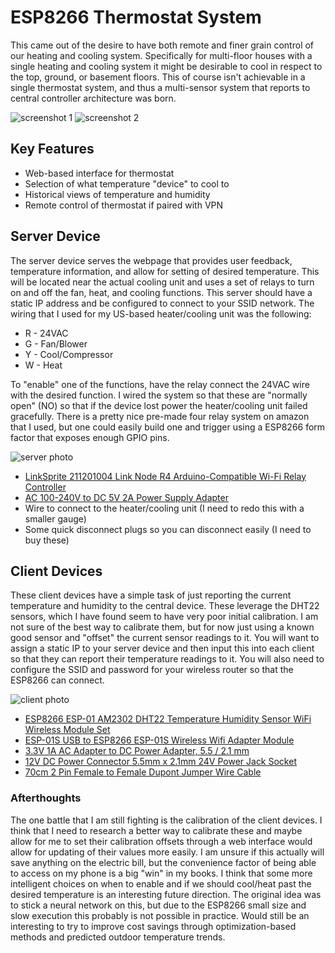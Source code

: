 
# ESP8266 Thermostat System

This came out of the desire to have both remote and finer grain control of our heating and cooling system.
Specifically for multi-floor houses with a single heating and cooling system it might be desirable to cool in respect to the top, ground, or basement floors.
This of course isn't achievable in a single thermostat system, and thus a multi-sensor system that reports to central controller architecture was born.

![screenshot 1](docs/Screenshot_20190702-220020.jpg)
![screenshot 2](docs/Screenshot_20190702-220034.jpg)

## Key Features

* Web-based interface for thermostat
* Selection of what temperature "device" to cool to
* Historical views of temperature and humidity
* Remote control of thermostat if paired with VPN




## Server Device

The server device serves the webpage that provides user feedback, temperature information, and allow for setting of desired temperature.
This will be located near the actual cooling unit and uses a set of relays to turn on and off the fan, heat, and cooling functions.
This server should have a static IP address and be configured to connect to your SSID network.
The wiring that I used for my US-based heater/cooling unit was the following:

* R - 24VAC
* G - Fan/Blower
* Y - Cool/Compressor
* W - Heat

To "enable" one of the functions, have the relay connect the 24VAC wire with the desired function. I wired the system so that these are "normally open" (NO) so that if the device lost power the heater/cooling unit failed gracefully.
There is a pretty nice pre-made four relay system on amazon that I used, but one could easily build one and trigger using a ESP8266 form factor that exposes enough GPIO pins.


![server photo](docs/JPEG_20190702_220502.jpg)

* [LinkSprite 211201004 Link Node R4 Arduino-Compatible Wi-Fi Relay Controller](https://www.amazon.com/gp/product/B01NB0XJ0F/)
* [AC 100-240V to DC 5V 2A Power Supply Adapter](https://www.amazon.com/gp/product/B0719GY29M/)
* Wire to connect to the heater/cooling unit (I need to redo this with a smaller gauge)
* Some quick disconnect plugs so you can disconnect easily (I need to buy these)



## Client Devices

These client devices have a simple task of just reporting the current temperature and humidity to the central device.
These leverage the DHT22 sensors, which I have found seem to have very poor initial calibration.
I am not sure of the best way to calibrate them, but for now just using a known good sensor and "offset" the current sensor readings to it.
You will want to assign a static IP to your server device and then input this into each client so that they can report their temperature readings to it.
You will also need to configure the SSID and password for your wireless router so that the ESP8266 can connect.

![client photo](docs/JPEG_20190702_220221.jpg)

* [ESP8266 ESP-01 AM2302 DHT22 Temperature Humidity Sensor WiFi Wireless Module Set](https://www.amazon.com/gp/product/B07L6CYFT9/)
* [ESP-01S USB to ESP8266 ESP-01S Wireless Wifi Adapter Module](https://www.amazon.com/gp/product/B07KF119YB/)
* [3.3V 1A AC Adapter to DC Power Adapter, 5.5 / 2.1 mm](https://www.amazon.com/gp/product/B07BGW2VXV/)
* [12V DC Power Connector 5.5mm x 2.1mm 24V Power Jack Socket](https://www.amazon.com/gp/product/B079R9WCG2/)
* [70cm 2 Pin Female to Female Dupont Jumper Wire Cable](https://www.amazon.com/gp/product/B07CPS72RR/)



### Afterthoughts 

The one battle that I am still fighting is the calibration of the client devices.
I think that I need to research a better way to calibrate these and maybe allow for me to set their calibration offsets through a web interface would allow for updating of their values more easily.
I am unsure if this actually will save anything on the electric bill, but the convenience factor of being able to access on my phone is a big "win" in my books.
I think that some more intelligent choices on when to enable and if we should cool/heat past the desired temperature is an interesting future direction.
The original idea was to stick a neural network on this, but due to the ESP8266 small size and slow execution this probably is not possible in practice.
Would still be an interesting to try to improve cost savings through optimization-based methods and predicted outdoor temperature trends.

